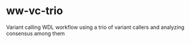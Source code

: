 # ww-vc-trio
Variant calling WDL workflow using a trio of variant callers and analyzing consensus among them
